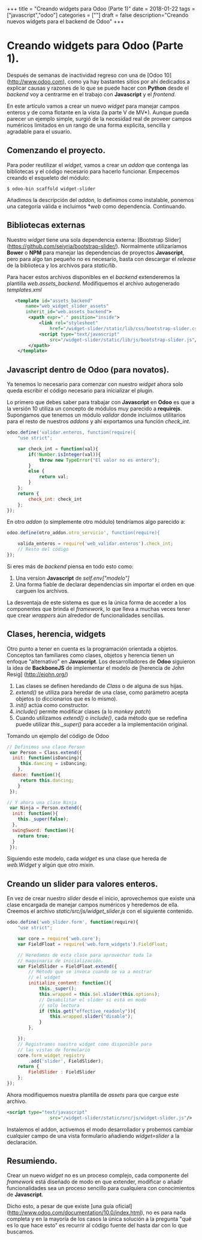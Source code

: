 +++
title = "Creando widgets para Odoo (Parte 1)"
date = 2018-01-22
tags = ["javascript","odoo"]
categories = [""]
draft = false
description="Creando nuevos widgets para el backend de Odoo"
+++

# Creando widgets para Odoo (Parte 1).

Después de semanas de inactividad regreso con una de [Odoo 10]
(http://www.odoo.com), como ya hay bastantes sitios por ahí dedicados a explicar
causas y razones de lo que se puede hacer con **Python** desde el *backend* voy
a centrarme en el trabajo con **Javascript** y el *frontend*.

En este artículo vamos a crear un nuevo *widget* para manejar campos enteros y
de coma flotante en la vista (la parte V de MV*). Aunque pueda parecer un
ejemplo simple, surgió de la necesidad real de proveer campos numéricos limitados
en un rango de una forma explicita, sencilla y agradable para el usuario.

## Comenzando el proyecto.

Para poder reutilizar el *widget*, vamos a crear un *addon* que contenga las
bibliotecas y el código necesario para hacerlo funcionar. Empecemos creando el
esqueleto del módulo:

```console
$ odoo-bin scaffold widget-slider
```

Añadimos la descripción del *addon*, lo definimos como instalable, ponemos una
categoría válida e incluimos **web* como dependencia. Continuando.

## Bibliotecas externas

Nuestro *widget* tiene una sola dependencia externa: [Bootstrap Slider]
(https://github.com/seiyria/bootstrap-slider/). Normalmente utilizaríamos
**Bower** o **NPM** para manejar las dependencias de proyectos **Javascript**,
pero para algo tan pequeño no es necesario, basta con descargar el *release* de
la biblioteca y los archivos para *static/lib*.

Para hacer estos archivos disponibles en el *backend* extenderemos la plantilla
*web.assets_backend*. Modifiquemos el archivo autogenerado *templates.xml*

```xml
   <template id="assets_backend"
       name="web_widget_slider_assets"
       inherit_id="web.assets_backend">
        <xpath expr="." position="inside">
            <link rel="stylesheet"
                href="/widget-slider/static/lib/css/bootstrap-slider.css"/>
            <script type="text/javascript"
                src="/widget-slider/static/lib/js/bootstrap-slider.js"/>
        </xpath>
    </template>
```

## Javascript dentro de Odoo (para novatos).

Ya tenemos lo necesario para comenzar con nuestro *widget* ahora solo queda
escribir el código necesario para inicializar el plugin.

Lo primero que debes saber para trabajar con **Javascript** en **Odoo** es que a
la versión 10 utiliza un concepto de módulos muy parecido a **requirejs**.
Supongamos que tenemos un módulo *validar* donde incluimos utilitarios para el
resto de nuestros *addons* y ahí exportamos una función *check_int*.

```js
odoo.define('validar.enteros, function(require){
    "use strict";

    var check_int = function(val){
        if(!Number.isInteger(val)){
            throw new TypeError("El valor no es entero");
        }
        else {
            return val;
        }
    };
    return {
        check_int: check_int
    };
});
```

En otro *addon* (o simplemente otro módulo) tendríamos algo parecido a:

```js
odoo.define(otro_addon.otro_servicio', function(require){

    valida_enteros = require('web_validar.enteros').check_int;
    // Resto del código
});
```

Si eres más de *backend* piensa en todo esto como:

1. Una versíon **Javascript** de *self.env["modelo"]*
2. Una forma fiable de declarar dependencias sin importar el orden en que
   carguen los archivos.

La desventaja de este sistema es que es la única forma de acceder a los
componentes que brinda el *framework*, lo que lleva a muchas veces tener que
crear *wrappers* aún alrededor de funcionalidades sencillas.

## Clases, herencia, widgets

Otro punto a tener en cuenta es la programación orientada a objetos. Conceptos
tan familiares como clases, objetos y herencia tienen un enfoque "alternativo"
en **Javascript**. Los desarrolladores de **Odoo** siguieron la idea de
**BackboneJS** de implementar el modelo de [herencia de John Resig]
(http://ejohn.org/)

1. Las clases se definen heredando de *Class* o de alguna de sus hijas.
2. *extend()* se utiliza para heredar de una clase, como parámetro acepta
   objetos (o diccionarios que es lo mismo).
2. *init()* actúa como constructor.
3. *include()* permite modificar clases (a lo *monkey patch*)
4. Cuando utilizamos *extend()* o *include()*, cada método que se redefina puede
   utilizar *this._super()* para acceder a la implementación original.

Tomando un ejemplo del código de Odoo
```js
// Definimos una clase Person
 var Person = Class.extend({
  init: function(isDancing){
     this.dancing = isDancing;
    },
  dance: function(){
     return this.dancing;
    }
 });

// Y ahora una clase Ninja
 var Ninja = Person.extend({
  init: function(){
    this._super(false);
  },
  swingSword: function(){
    return true;
  }
 });
```
Siguiendo este modelo, cada *widget* es una clase que hereda de *web.Widget*
y algún que otro *mixin*.

## Creando un slider para valores enteros.

En vez de crear nuestro *slider* desde el inicio, aprovechemos que existe una
clase encargada de manejar campos numéricos y heredemos de ella. Creemos el
archivo *static/src/js/widget_slider.js* con el siguiente contenido.

```js
odoo.define('web_slider.form', function(require){
    "use strict";

    var core = require('web.core');
    var FieldFloat = require('web.form_widgets').FieldFloat;

    // Heredamos de esta clase para aprovechar toda la
    // maquinaria de inicialización.
    var FieldSlider = FieldFloat.extend({
        // Método que se invoca cuando se va a mostrar
        // el widget
        initialize_content: function(){
            this._super();
            this.wrapped = this.$el.slider(this.options);
            // Desabilitar el slider si está en modo
            // solo lectura
            if (this.get("effective_readonly")){
                this.wrapped.slider("disable");
            }
        },

    });
    // Registramos nuestro widget como disponible para
    // las vistas de formulario
    core.form_widget_registry
        .add('slider', FieldSlider);
    return {
        FieldSlider : FieldSlider
    };
});
```

Ahora modifiquemos nuestra plantilla de *assets* para que cargue este archivo.

```xml
<script type="text/javascript"
                src="/widget-slider/static/src/js/widget-slider.js"/>
```

Instalemos el addon, activemos el modo desarrollador y probemos cambiar
cualquier campo de una vista formulario añadiendo *widget=slider* a la
declaración.

## Resumiendo.

Crear un nuevo *widget* no es un proceso complejo, cada componente del
*framework* está diseñado de modo en que extender, modificar o añadir
funcionalidades sea un proceso sencillo para cualquiera con conocimientos de
**Javascript**.

Dicho esto, a pesar de que existe [una guía oficial]
(http://www.odoo.com/documentation/10.0/index.html), no es para nada completa y
en la mayoría de los casos la única solución a la pregunta "qué es lo que hace
esto" es recurrir al código fuente del hasta dar con lo que buscamos.
